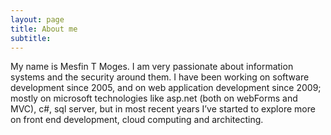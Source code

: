 ```yaml
---
layout: page
title: About me
subtitle: 
---
```


 <div class="post-wrapper">
        <div class="section-inner sectionLayout--insetColumn">
            <div class="post-content col-md-8 offset-md-2">
My name is Mesfin T Moges. I am very passionate about information systems and the security around them. I have been working on software development since 2005, and on web application development since 2009; mostly on microsoft technologies like asp.net (both on webForms and MVC), c#, sql server, but in most recent years I’ve started to explore more on front end development, cloud computing and architecting.
</div>
</div>
</div>